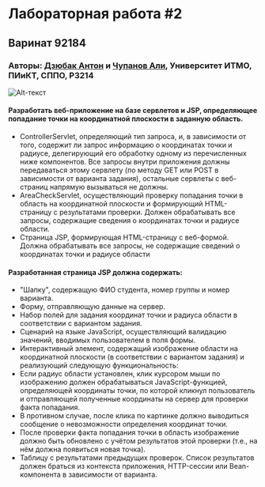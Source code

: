 # Лабораторная работа #2
## Варинат 92184

### Авторы:  [Дзюбак Антон](https://vk.com/neslaaadki "Продаю гараж") и [Чупанов Али](https://vk.com/ali_alibekovich "Пока что ничего не продает"), Университет ИТМО, ПИиКТ, СППО, P3214 

![Alt-текст](https://i.imgur.com/OVOiyqX.png)

#### Разработать веб-приложение на базе сервлетов и JSP, определяющее попадание точки на координатной плоскости в заданную область.

- ControllerServlet, определяющий тип запроса, и, в зависимости от того, содержит ли запрос информацию о координатах точки и радиусе, делегирующий его обработку одному из перечисленных ниже компонентов. Все запросы внутри приложения должны передаваться этому сервлету (по методу GET или POST в зависимости от варианта задания), остальные сервлеты с веб-страниц напрямую вызываться не должны.
- AreaCheckServlet, осуществляющий проверку попадания точки в область на координатной плоскости и формирующий HTML-страницу с результатами проверки. Должен обрабатывать все запросы, содержащие сведения о координатах точки и радиусе области.
- Страница JSP, формирующая HTML-страницу с веб-формой. Должна обрабатывать все запросы, не содержащие сведений о координатах точки и радиусе области

#### Разработанная страница JSP должна содержать:
    
   - "Шапку", содержащую ФИО студента, номер группы и номер варианта.
   - Форму, отправляющую данные на сервер.
   - Набор полей для задания координат точки и радиуса области в соответствии с вариантом задания.
   - Сценарий на языке JavaScript, осуществляющий валидацию значений, вводимых пользователем в поля формы.
   - Интерактивный элемент, содержащий изображение области на координатной плоскости (в соответствии с вариантом задания) и реализующий следующую функциональность:
   - Если радиус области установлен, клик курсором мыши по изображению должен обрабатываться JavaScript-функцией, определяющей координаты точки, по которой кликнул пользователь и отправляющей полученные координаты на сервер для проверки факта попадания.
   - В противном случае, после клика по картинке должно выводиться сообщение о невозможности определения координат точки.
   - После проверки факта попадания точки в область изображение должно быть обновлено с учётом результатов этой проверки (т.е., на нём должна появиться новая точка).
   - Таблицу с результатами предыдущих проверок. Список результатов должен браться из контекста приложения, HTTP-сессии или Bean-компонента в зависимости от варианта.
